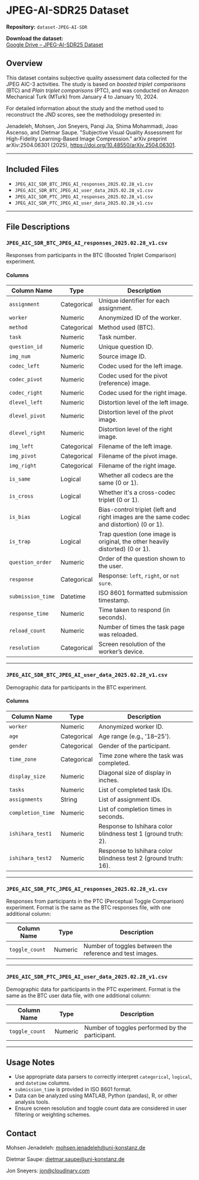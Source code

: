 # JPEG-AI-SDR25 Dataset

**Repository:** `dataset-JPEG-AI-SDR`

**Download the dataset:**  
[Google Drive – JPEG-AI-SDR25 Dataset](https://drive.google.com/file/d/19P_avUx-wVPyqTS2efFgVc0tbWQ7viVO/view?usp=sharing)

## Overview

This dataset contains subjective quality assessment data collected for the JPEG AIC-3 activities. The study is based on *boosted triplet comparisons* (BTC) and *Plain triplet comparisons* (PTC), and was conducted on Amazon Mechanical Turk (MTurk) from January 4 to January 10, 2024.

For detailed information about the study and the method used to reconstruct the JND scores, see the methodology presented in:

Jenadeleh, Mohsen, Jon Sneyers, Panqi Jia, Shima Mohammadi, Joao Ascenso, and Dietmar Saupe. "Subjective Visual Quality Assessment for High-Fidelity Learning-Based Image Compression." arXiv preprint arXiv:2504.06301 (2025), https://doi.org/10.48550/arXiv.2504.06301.

---

## Included Files

- `JPEG_AIC_SDR_BTC_JPEG_AI_responses_2025.02.28_v1.csv`
- `JPEG_AIC_SDR_BTC_JPEG_AI_user_data_2025.02.28_v1.csv`
- `JPEG_AIC_SDR_PTC_JPEG_AI_responses_2025.02.28_v1.csv`
- `JPEG_AIC_SDR_PTC_JPEG_AI_user_data_2025.02.28_v1.csv`

---

## File Descriptions

### `JPEG_AIC_SDR_BTC_JPEG_AI_responses_2025.02.28_v1.csv`

Responses from participants in the BTC (Boosted Triplet Comparison) experiment.

#### Columns

| Column Name       | Type        | Description                                                                                      |
|-------------------|-------------|--------------------------------------------------------------------------------------------------|
| `assignment`      | Categorical | Unique identifier for each assignment.                                                          |
| `worker`          | Numeric     | Anonymized ID of the worker.                                                                    |
| `method`          | Categorical | Method used (BTC).                                                                              |
| `task`            | Numeric     | Task number.                                                                                     |
| `question_id`     | Numeric     | Unique question ID.                                                                             |
| `img_num`         | Numeric     | Source image ID.                                                                                |
| `codec_left`      | Numeric     | Codec used for the left image.                                                                  |
| `codec_pivot`     | Numeric     | Codec used for the pivot (reference) image.                                                     |
| `codec_right`     | Numeric     | Codec used for the right image.                                                                 |
| `dlevel_left`     | Numeric     | Distortion level of the left image.                                                             |
| `dlevel_pivot`    | Numeric     | Distortion level of the pivot image.                                                            |
| `dlevel_right`    | Numeric     | Distortion level of the right image.                                                            |
| `img_left`        | Categorical | Filename of the left image.                                                                     |
| `img_pivot`       | Categorical | Filename of the pivot image.                                                                    |
| `img_right`       | Categorical | Filename of the right image.                                                                    |
| `is_same`         | Logical     | Whether all codecs are the same (0 or 1).                                                       |
| `is_cross`        | Logical     | Whether it's a cross-codec triplet (0 or 1).                                                    |
| `is_bias`         | Logical     | Bias-control triplet (left and right images are the same codec and distortion) (0 or 1).       |
| `is_trap`         | Logical     | Trap question (one image is original, the other heavily distorted) (0 or 1).                   |
| `question_order`  | Numeric     | Order of the question shown to the user.                                                        |
| `response`        | Categorical | Response: `left`, `right`, or `not sure`.                                                       |
| `submission_time` | Datetime    | ISO 8601 formatted submission timestamp.                                                        |
| `response_time`   | Numeric     | Time taken to respond (in seconds).                                                             |
| `reload_count`    | Numeric     | Number of times the task page was reloaded.                                                     |
| `resolution`      | Categorical | Screen resolution of the worker’s device.                                                      |

---

### `JPEG_AIC_SDR_BTC_JPEG_AI_user_data_2025.02.28_v1.csv`

Demographic data for participants in the BTC experiment.

#### Columns

| Column Name       | Type        | Description                                                                                      |
|-------------------|-------------|--------------------------------------------------------------------------------------------------|
| `worker`          | Numeric     | Anonymized worker ID.                                                                            |
| `age`             | Categorical | Age range (e.g., '18–25').                                                                       |
| `gender`          | Categorical | Gender of the participant.                                                                       |
| `time_zone`       | Categorical | Time zone where the task was completed.                                                          |
| `display_size`    | Numeric     | Diagonal size of display in inches.                                                              |
| `tasks`           | Numeric     | List of completed task IDs.                                                                      |
| `assignments`     | String      | List of assignment IDs.                                                                          |
| `completion_time` | Numeric     | List of completion times in seconds.                                                             |
| `ishihara_test1`  | Numeric     | Response to Ishihara color blindness test 1 (ground truth: 2).                                   |
| `ishihara_test2`  | Numeric     | Response to Ishihara color blindness test 2 (ground truth: 16).                                  |

---

### `JPEG_AIC_SDR_PTC_JPEG_AI_responses_2025.02.28_v1.csv`

Responses from participants in the PTC (Perceptual Toggle Comparison) experiment. Format is the same as the BTC responses file, with one additional column:

| Column Name     | Type      | Description                                                    |
|-----------------|-----------|----------------------------------------------------------------|
| `toggle_count`  | Numeric   | Number of toggles between the reference and test images.       |

---

### `JPEG_AIC_SDR_PTC_JPEG_AI_user_data_2025.02.28_v1.csv`

Demographic data for participants in the PTC experiment. Format is the same as the BTC user data file, with one additional column:

| Column Name     | Type      | Description                                                    |
|-----------------|-----------|----------------------------------------------------------------|
| `toggle_count`  | Numeric   | Number of toggles performed by the participant.                |

---

## Usage Notes

- Use appropriate data parsers to correctly interpret `categorical`, `logical`, and `datetime` columns.
- `submission_time` is provided in ISO 8601 format.
- Data can be analyzed using MATLAB, Python (pandas), R, or other analysis tools.
- Ensure screen resolution and toggle count data are considered in user filtering or weighting schemes.

## Contact
Mohsen Jenadeleh: mohsen.jenadeleh@uni-konstanz.de

Dietmar Saupe: dietmar.saupe@uni-konstanz.de

Jon Sneyers: jon@cloudinary.com

 
